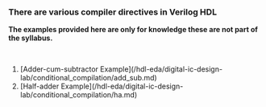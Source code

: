 ### There are various compiler directives in Verilog HDL

__<p><b>The examples provided here are only for knowledge these are not part of the syllabus.</b></p>__
<br/>
<ol>
  <li>[Adder-cum-subtractor Example](/hdl-eda/digital-ic-design-lab/conditional_compilation/add_sub.md)</li>
  <li>[Half-adder Example](/hdl-eda/digital-ic-design-lab/conditional_compilation/ha.md)</li>
</ol>



